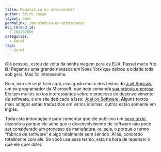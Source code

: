 ```yaml
---
title: Manufatura ou artesanato?
author: Erick Sasse
layout: post
permalink: /manufatura-ou-artesanato/
dsq_thread_id:
  - 262292659
categories:
  - Geral
tags:
  - Geral
---
```

Ol&aacute; pessoal, estou de volta da minha viagem para os EUA. Passei muito frio l&aacute;! Pegamos uma grande nevasca em Nova York que deixou a cidade toda sob gelo. Mas foi interessante.

Bom, n&atilde;o sei se j&aacute; falei aqui, mas gosto muito dos textos do [Joel Spolsky][1], um ex-programador da Microsoft, que hoje comanda [sua pr&oacute;pria empresa][2]. Ele tem muitos textos interessantes sobre o processo de desenvolvimento de software, e um site dedicado a isso: [Joel on Software][3]. Alguns textos mais antigos est&atilde;o traduzidos em v&aacute;rios idiomas, outros est&atilde;o somente em ingl&ecirc;s.

Toda esta introdu&ccedil;&atilde;o &eacute; para comentar que ele publicou um [novo texto][4], dizendo o porque ele acha que o desenvolvimento de software n&atilde;o pode ser considerado um processo de manufatura, ou seja, o porque o termo &#8220;fabrica de software&#8221; &eacute; algo totalmente sem sentido. Ali&aacute;s, concordo totalmente com ele. Se voc&ecirc; usa esse termo, esta na hora de repensar o que ele quer dizer.

 [1]: http://joelonsoftware.com/navLinks/fog0000000259.html
 [2]: http://www.fogcreek.com/
 [3]: http://joelonsoftware.com/
 [4]: http://joelonsoftware.com/articles/Craftsmanship.html